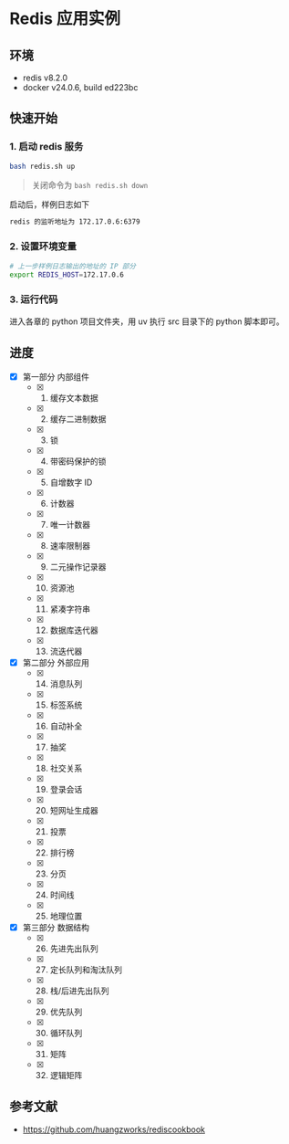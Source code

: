 # Redis 应用实例

## 环境
- redis v8.2.0
- docker v24.0.6, build ed223bc

## 快速开始
### 1. 启动 redis 服务
```bash
bash redis.sh up
```

> 关闭命令为 `bash redis.sh down`

启动后，样例日志如下
```bash
redis 的监听地址为 172.17.0.6:6379
```

### 2. 设置环境变量
```bash
# 上一步样例日志输出的地址的 IP 部分
export REDIS_HOST=172.17.0.6
```

### 3. 运行代码
进入各章的 python 项目文件夹，用 uv 执行 src 目录下的 python 脚本即可。

## 进度
- [x] 第一部分 内部组件
  - [x] 01. 缓存文本数据
  - [x] 02. 缓存二进制数据
  - [x] 03. 锁
  - [x] 04. 带密码保护的锁
  - [x] 05. 自增数字 ID
  - [x] 06. 计数器
  - [x] 07. 唯一计数器
  - [x] 08. 速率限制器
  - [x] 09. 二元操作记录器
  - [x] 10. 资源池
  - [x] 11. 紧凑字符串
  - [x] 12. 数据库迭代器
  - [x] 13. 流迭代器
- [x] 第二部分 外部应用
  - [x] 14. 消息队列
  - [x] 15. 标签系统
  - [x] 16. 自动补全
  - [x] 17. 抽奖
  - [x] 18. 社交关系
  - [x] 19. 登录会话
  - [x] 20. 短网址生成器
  - [x] 21. 投票
  - [x] 22. 排行榜
  - [x] 23. 分页
  - [x] 24. 时间线
  - [x] 25. 地理位置
- [x] 第三部分  数据结构
  - [x] 26. 先进先出队列
  - [x] 27. 定长队列和淘汰队列
  - [x] 28. 栈/后进先出队列
  - [x] 29. 优先队列
  - [x] 30. 循环队列
  - [x] 31. 矩阵
  - [x] 32. 逻辑矩阵

## 参考文献
- https://github.com/huangzworks/rediscookbook
